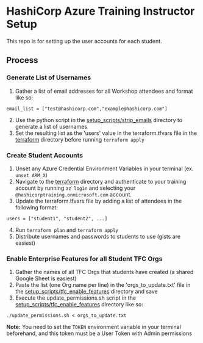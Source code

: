 # HashiCorp Azure Training Instructor Setup
This repo is for setting up the user accounts for each student.

## Process
### Generate List of Usernames
1. Gather a list of email addresses for all Workshop attendees and format like so:
```
email_list = ["test@hashicorp.com","example@hashicorp.com"]
```
2. Use the python script in the [setup_scripts/strip_emails](./setup_scripts/strip_emails) directory to generate a list of usernames
3. Set the resulting list as the 'users' value in the terraform.tfvars file in the [terraform](./terraform) directory before running `terraform apply`

### Create Student Accounts
1. Unset any Azure Credential Environment Variables in your terminal (ex. `unset ARM_X`)
2. Navigate to the [terraform](./terraform) directory and authenticate to your training account by running `az login` and selecting your `@hashicorptraining.onmicrosoft.com` account.
3. Update the terraform.tfvars file by adding a list of attendees in the following format:
```
users = ["student1", "student2", ...]
```
4. Run `terraform plan` and `terraform apply`
5. Distribute usernames and passwords to students to use (gists are easiest)

### Enable Enterprise Features for all Student TFC Orgs
1. Gather the names of all TFC Orgs that students have created (a shared Google Sheet is easiest)
2. Paste the list (one Org name per line) in the 'orgs_to_update.txt' file in the [setup_scripts/tfc_enable_features](./setup_scripts/tfc_enable_features) directory and save
3. Execute the update_permissions.sh script in the [setup_scripts/tfc_enable_features](./setup_scripts/tfc_enable_features)  directory like so:
```
./update_permissions.sh < orgs_to_update.txt
```
**Note:** You need to set the `TOKEN` environment variable in your terminal beforehand, and this token must be a User Token with Admin permissions
